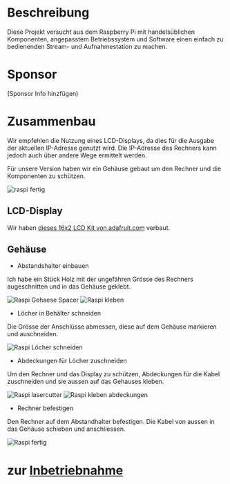 # Beschreibung

Diese Projekt versucht aus dem Raspberry Pi mit handelsüblichen Komponenten,
angepasstem Betriebssystem und Software einen
einfach zu bedienenden Stream- und Aufnahmestation zu machen.

# Sponsor

(Sponsor Info hinzfügen)

# Zusammenbau

Wir empfehlen die Nutzung eines LCD-Displays, da dies für die Ausgabe der aktuellen IP-Adresse genutzt wird. Die IP-Adresse des Rechners kann jedoch auch über andere Wege ermittelt werden.

Für unsere Version haben wir ein Gehäuse gebaut um den Rechner und die Komponenten zu schützen.

![raspi fertig](images/IMG_20150911_181422.jpg)

## LCD-Display

Wir haben [dieses 16x2 LCD Kit von adafruit.com](http://www.adafruit.com/products/1110) verbaut.

## Gehäuse

* Abstandshalter einbauen
    
Ich habe ein Stück Holz mit der ungefähren Grösse des Rechners augeschnitten und in das Gehäuse geklebt.

![Raspi Gehaese Spacer](images/IMG_20150911_155047.jpg) 
![Raspi kleben](images/IMG_20150911_155513.jpg)


* Löcher in Behälter schneiden
    
Die Grösse der Anschlüsse abmessen, diese auf dem Gehäuse markieren
und auschneiden.

![Raspi Löcher schneiden](images/IMG_20150911_170557.jpg)
    
* Abdeckungen für Löcher zuschneiden

Um den Rechner und das Display zu schützen, Abdeckungen für die Kabel
zuschneiden und sie aussen auf das Gehauses kleben.

![Raspi lasercutter](images/IMG_20150911_173845.jpg)
![Raspi kleben abdeckungen](images/IMG_20150911_180205.jpg)

* Rechner befestigen
    
Den Rechner auf dem Abstandhalter befestigen. Die Kabel von aussen
in das Gehäuse schieben und anschliessen.

![Raspi fertig](images/IMG_20150911_181422.jpg)

# zur [Inbetriebnahme](https://github.com/faebser/pi-stream/blob/master/docs/manual.md)




